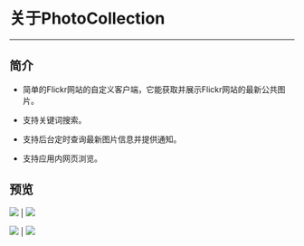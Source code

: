 # 关于PhotoCollection
----------
## 简介
- 简单的Flickr网站的自定义客户端，它能获取并展示Flickr网站的最新公共图片。

- 支持关键词搜索。

- 支持后台定时查询最新图片信息并提供通知。

- 支持应用内网页浏览。

## 预览

![](https://i.imgur.com/6MrAbVh.png)  |  ![](https://i.imgur.com/ATCFIWV.png)


![](https://i.imgur.com/7gRbjVL.png)  |  ![](https://i.imgur.com/CXsVpPv.png)
